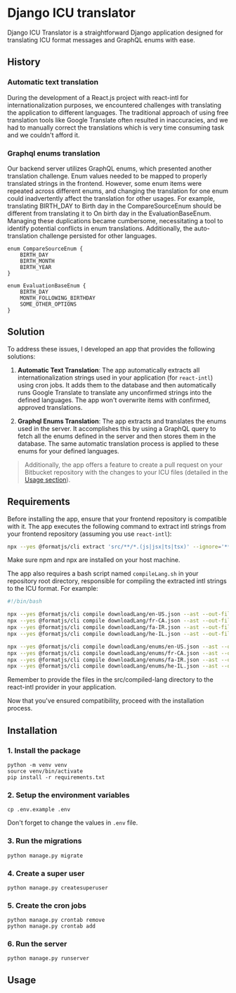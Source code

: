 # Django ICU translator

Django ICU Translator is a straightforward Django application designed for translating ICU format messages and GraphQL enums with ease.

## History

### Automatic text translation
During the development of a React.js project with react-intl for internationalization purposes, we encountered challenges with translating the application to different languages. The traditional approach of using free translation tools like Google Translate often resulted in inaccuracies, and we had to manually correct the translations which is very time consuming task and we couldn't afford it.

### Graphql enums translation
Our backend server utilizes GraphQL enums, which presented another translation challenge. Enum values needed to be mapped to properly translated strings in the frontend. However, some enum items were repeated across different enums, and changing the translation for one enum could inadvertently affect the translation for other usages. For example, translating BIRTH_DAY to Birth day in the CompareSourceEnum should be different from translating it to On birth day in the EvaluationBaseEnum. Managing these duplications became cumbersome, necessitating a tool to identify potential conflicts in enum translations. Additionally, the auto-translation challenge persisted for other languages.

```
enum CompareSourceEnum {
    BIRTH_DAY
    BIRTH_MONTH
    BIRTH_YEAR
}

enum EvaluationBaseEnum {
    BIRTH_DAY
    MONTH_FOLLOWING_BIRTHDAY
    SOME_OTHER_OPTIONS
}
```

## Solution
To address these issues, I developed an app that provides the following solutions:

1. **Automatic Text Translation**: The app automatically extracts all internationalization strings used in your application (for `react-intl`) using cron jobs. It adds them to the database and then automatically runs Google Translate to translate any unconfirmed strings into the defined languages. The app won't overwrite items with confirmed, approved translations.

2. **Graphql Enums Translation**: The app extracts and translates the enums used in the server. It accomplishes this by using a GraphQL query to fetch all the enums defined in the server and then stores them in the database. The same automatic translation process is applied to these enums for your defined languages.

> Additionally, the app offers a feature to create a pull request on your Bitbucket repository with the changes to your ICU files (detailed in the [Usage section](#usage)).


## Requirements

Before installing the app, ensure that your frontend repository is compatible with it. The app executes the following command to extract intl strings from your frontend repository (assuming you use `react-intl`):
```bash
npx --yes @formatjs/cli extract 'src/**/*.(js|jsx|ts|tsx)' --ignore='**/*.d.ts' --out-file extractLang/en.json --id-interpolation-pattern '[sha512:contenthash:base64:6]'
```
Make sure npm and npx are installed on your host machine.


The app also requires a bash script named `compileLang.sh` in your repository root directory, responsible for compiling the extracted intl strings to the ICU format. For example:
```bash
#!/bin/bash

npx --yes @formatjs/cli compile downloadLang/en-US.json --ast --out-file src/compiled-lang/en.json --format simple
npx --yes @formatjs/cli compile downloadLang/fr-CA.json --ast --out-file src/compiled-lang/fr.json --format simple
npx --yes @formatjs/cli compile downloadLang/fa-IR.json --ast --out-file src/compiled-lang/fa.json --format simple
npx --yes @formatjs/cli compile downloadLang/he-IL.json --ast --out-file src/compiled-lang/he.json --format simple

npx --yes @formatjs/cli compile downloadLang/enums/en-US.json --ast --out-file src/compiled-lang/enums/en.json --format simple
npx --yes @formatjs/cli compile downloadLang/enums/fr-CA.json --ast --out-file src/compiled-lang/enums/fr.json --format simple
npx --yes @formatjs/cli compile downloadLang/enums/fa-IR.json --ast --out-file src/compiled-lang/enums/fa.json --format simple
npx --yes @formatjs/cli compile downloadLang/enums/he-IL.json --ast --out-file src/compiled-lang/enums/he.json --format simple

```

Remember to provide the files in the src/compiled-lang directory to the react-intl provider in your application.

Now that you've ensured compatibility, proceed with the installation process.


## Installation

### 1. Install the package
```
python -m venv venv
source venv/bin/activate
pip install -r requirements.txt
```
### 2. Setup the environment variables
```
cp .env.example .env
```
Don't forget to change the values in `.env` file.

### 3. Run the migrations
```
python manage.py migrate
```

### 4. Create a super user
```
python manage.py createsuperuser
```

### 5. Create the cron jobs
```
python manage.py crontab remove
python manage.py crontab add
```

### 6. Run the server
```
python manage.py runserver
```

## Usage